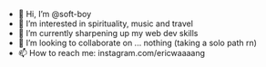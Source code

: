 - 👋 Hi, I’m @soft-boy
- 👀 I’m interested in spirituality, music and travel
- 🌱 I’m currently sharpening up my web dev skills
- 💞️ I’m looking to collaborate on ... nothing (taking a solo path rn)
- 📫 How to reach me: instagram.com/ericwaaaang

<!---
soft-boy/soft-boy is a ✨ special ✨ repository because its `README.md` (this file) appears on your GitHub profile.
You can click the Preview link to take a look at your changes.
--->
